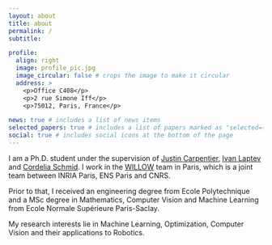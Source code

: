 ```yaml
---
layout: about
title: about
permalink: /
subtitle:

profile:
  align: right
  image: profile_pic.jpg
  image_circular: false # crops the image to make it circular
  address: >
    <p>Office C408</p>
    <p>2 rue Simone Iff</p>
    <p>75012, Paris, France</p>

news: true # includes a list of news items
selected_papers: true # includes a list of papers marked as "selected={true}"
social: true # includes social icons at the bottom of the page
---
```


I am a Ph.D. student under the supervision of [Justin Carpentier](https://jcarpent.github.io/), [Ivan Laptev](https://www.di.ens.fr/~laptev/) and [Cordelia Schmid](https://www.di.ens.fr/willow/people_webpages/cordelia/). I work in the [WILLOW](https://www.di.ens.fr/willow) team in Paris, which is a joint team between INRIA Paris, ENS Paris and CNRS.

Prior to that, I received an engineering degree from Ecole Polytechnique and a MSc degree in Mathematics, Computer Vision and Machine Learning from Ecole Normale Supérieure Paris-Saclay.

My research interests lie in Machine Learning, Optimization, Computer Vision and their applications to Robotics.

